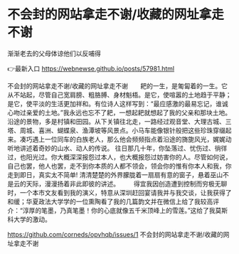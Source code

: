 # 不会封的网站拿走不谢/收藏的网址拿走不谢
渐渐老去的父母体谅他们以反哺得

👉最新入口 https://webnewse.github.io/posts/57981.html

不会封的网站拿走不谢/收藏的网址拿走不谢　　耙的一生，是匍匐着的一生。它从不站起，尽管自己宽肩膀、粗胳膊、身材魁梧。是它，使喧嚣的土地趋于平静；是它，使平淡的生活更加祥和。有位诗人这样写到：“最应感激的最易忘记，谁诚心吻过亲爱的土地。”我永远也忘不了耙，一想起耙就想起了我的父亲和那块土地。　　　　　　　
　　沿途的景物，多是村镇和田园。从下关镇往北走，一路经过观音堂、大理古城、三塔、周城、喜洲、蝴蝶泉、渔潭坡等风景点。小马车能像银针般把这些珍珠穿缀起来。凑巧遇上一位同车的白族老人，那么他会频频指点着沿途的旖旎风光，娓娓动听地讲述着奇妙的山水、动人的传说。
往日那几十年，你坠落过、忧伤过、徜徉过，也阳光过。你大概深深报怨过本人，也大概报怨过妨害你的人。尽管如何说，自己也罢，他人也罢，走不到你本质的人都不领会，领会你的惟有你本人和我，你走到即日，真实太不简单!
清清楚楚的外界朦胧着一扇扇有意的窗子，悬着巫山不是云的天际，漫漫扬着非此即彼的讲述。
　　得宜我因创造遭到控制而穷极无聊时，一个本市文友看到我的演义，特意从深圳赶回宴请我并与我交谈，让我获得了和缓；华夏政法大学学的一位熏陶看了我的几篇韵文并在微信上给了我较高评介：“淳厚的笔墨，乃真笔墨！你的心底就像五千米顶峰上的雪莲。”这给了我莫斯科大学的激动。

https://github.com/corneds/opvhqb/issues/1
不会封的网站拿走不谢/收藏的网址拿走不谢
